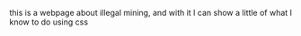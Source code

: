 this is a webpage about illegal mining, and with it I can show a little of what I know to do using css
